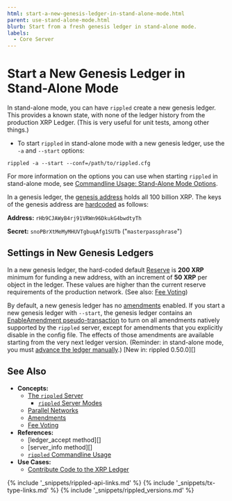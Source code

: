 ```yaml
---
html: start-a-new-genesis-ledger-in-stand-alone-mode.html
parent: use-stand-alone-mode.html
blurb: Start from a fresh genesis ledger in stand-alone mode.
labels:
  - Core Server
---
```


# Start a New Genesis Ledger in Stand-Alone Mode

In stand-alone mode, you can have `rippled` create a new genesis ledger. This provides a known state, with none of the ledger history from the production XRP Ledger. (This is very useful for unit tests, among other things.)

* To start `rippled` in stand-alone mode with a new genesis ledger, use the `-a` and `--start` options:

```
rippled -a --start --conf=/path/to/rippled.cfg
```

For more information on the options you can use when starting `rippled` in stand-alone mode, see [Commandline Usage: Stand-Alone Mode Options](commandline-usage.html#stand-alone-mode-options).

In a genesis ledger, the [genesis address](accounts.html#special-addresses) holds all 100 billion XRP. The keys of the genesis address are [hardcoded](https://github.com/ripple/rippled/blob/94ed5b3a53077d815ad0dd65d490c8d37a147361/src/ripple/app/ledger/Ledger.cpp#L184) as follows:

**Address:** `rHb9CJAWyB4rj91VRWn96DkukG4bwdtyTh`

**Secret:** `snoPBrXtMeMyMHUVTgbuqAfg1SUTb` ("`masterpassphrase`")

## Settings in New Genesis Ledgers

In a new genesis ledger, the hard-coded default [Reserve](reserves.html) is **200 XRP** minimum for funding a new address, with an increment of **50 XRP** per object in the ledger. These values are higher than the current reserve requirements of the production network. (See also: [Fee Voting](fee-voting.html))

By default, a new genesis ledger has no [amendments](amendments.html) enabled. If you start a new genesis ledger with `--start`, the genesis ledger contains an [EnableAmendment pseudo-transaction](enableamendment.html) to turn on all amendments natively supported by the `rippled` server, except for amendments that you explicitly disable in the config file. The effects of those amendments are available starting from the very next ledger version. (Reminder: in stand-alone mode, you must [advance the ledger manually](advance-the-ledger-in-stand-alone-mode.html).) \[New in: rippled 0.50.0\]\[\]

## See Also

- **Concepts:**
    - [The `rippled` Server](xrpl-servers.html)
        - [`rippled` Server Modes](rippled-server-modes.html)
    - [Parallel Networks](parallel-networks.html)
    - [Amendments](amendments.html)
    - [Fee Voting](fee-voting.html)
- **References:**
    - \[ledger_accept method\]\[\]
    - \[server_info method\]\[\]
    - [`rippled` Commandline Usage](commandline-usage.html)
- **Use Cases:**
    - [Contribute Code to the XRP Ledger](contribute-code-to-rippled.html)

<!--{# common link defs #}-->
{% include '_snippets/rippled-api-links.md' %}
{% include '_snippets/tx-type-links.md' %}
{% include '_snippets/rippled_versions.md' %}
